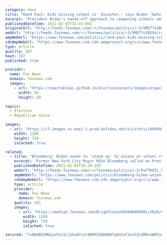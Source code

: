 ```yaml
---
category: news
title: "Rand Paul: Kids missing school is 'disaster,' says Biden 'beholden' to teachers unions"
excerpt: "President Biden's hands-off approach to reopening schools amid the coronavirus pandemic is hurting America's children, Sen. Rand Paul, R-Ky., told \"Justice with Judge Jeanine\" Saturday."
publishedDateTime: 2021-02-07T15:43:05Z
originalUrl: "http://feeds.foxnews.com/~r/foxnews/politics/~3/VMET7vSBSD4/rand-paul-kids-missing-school-biden-beholden-to-unions"
webUrl: "http://feeds.foxnews.com/~r/foxnews/politics/~3/VMET7vSBSD4/rand-paul-kids-missing-school-biden-beholden-to-unions"
ampWebUrl: "https://www.foxnews.com/politics/rand-paul-kids-missing-school-biden-beholden-to-unions.amp"
cdnAmpWebUrl: "https://www-foxnews-com.cdn.ampproject.org/c/s/www.foxnews.com/politics/rand-paul-kids-missing-school-biden-beholden-to-unions.amp"
type: article
quality: 167
heat: 187
published: true

provider:
  name: Fox News
  domain: foxnews.com
  images:
    - url: "https://smartableai.github.io/election/assets/images/organizations/foxnews.com-50x50.jpg"
      width: 50
      height: 50

topics:
  - Election
  - Republican Voice

images:
  - url: "https://cf-images.us-east-1.prod.boltdns.net/v1/static/694940094001/d6ff4554-cb7b-431a-a61b-7dc4f0df80ea/7bcb469e-db26-4dc7-b49d-f84eb9a67300/1280x720/match/image.jpg"
    width: 1280
    height: 720
    isCached: true

related:
  - title: "Bloomberg: Biden needs to 'stand up' to unions on school reopenings, teachers need to 'suck it up'"
    excerpt: "Former New York City Mayor Mike Bloomberg called on President Biden to \"stand up\" to teachers unions that are stonewalling efforts to reopen schools. "
    publishedDateTime: 2021-02-03T18:20:29Z
    webUrl: "http://feeds.foxnews.com/~r/foxnews/politics/~3/PuFTRQ7L_84/bloomberg-biden-unions-school-reopenings-teachers"
    ampWebUrl: "https://www.foxnews.com/politics/bloomberg-biden-unions-school-reopenings-teachers.amp"
    cdnAmpWebUrl: "https://www-foxnews-com.cdn.ampproject.org/c/s/www.foxnews.com/politics/bloomberg-biden-unions-school-reopenings-teachers.amp"
    type: article
    provider:
      name: Fox News
      domain: foxnews.com
    quality: 161
    images:
      - url: "https://media2.foxnews.com/BrightCove/694940094001/2020/03/05/694940094001_6138644137001_6138653288001-vs.jpg"
        width: 1280
        height: 720
        isCached: true

secured: "lxQbHB55MmLpsPa/d/i2kuAYszCAKMX5dUD8N0fy6nCwT1uihIoIRNceWOTuo2F33NXvLlvqcD/4rgNO6h3bin2cDeRC04dxFRFE2GYkgemWJ6b/jgJGlSDhmNqcHZf5bPQa1j+rK+Mc+pZR2bJ4uPf7ACXPeDh+p6Qu8Pi3Lxds7NhvcfhuBiT9Cgw4M6BIzqeRureoK93nOfCu2e9i07PcScJ8sCc94I4T+7Mj2mAlJJJHyxpwXyg1NPsI3NWTUrOv9fLPAajXbOPrUQjJPQHOldgZvaP6yTLbqps6hSzGtFKBymMqO/msn99hTstA13h4sliEoWvzRsVxe0I2Z0QHZGP9j7KNn1JkHfc0ugo=;mRV3BRCjvPfSHONUlDqtyQ=="
---
```


